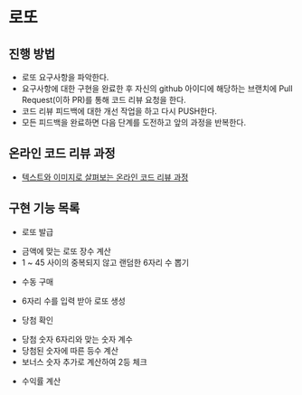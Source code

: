# 로또
## 진행 방법
* 로또 요구사항을 파악한다.
* 요구사항에 대한 구현을 완료한 후 자신의 github 아이디에 해당하는 브랜치에 Pull Request(이하 PR)를 통해 코드 리뷰 요청을 한다.
* 코드 리뷰 피드백에 대한 개선 작업을 하고 다시 PUSH한다.
* 모든 피드백을 완료하면 다음 단계를 도전하고 앞의 과정을 반복한다.

## 온라인 코드 리뷰 과정
* [텍스트와 이미지로 살펴보는 온라인 코드 리뷰 과정](https://github.com/next-step/nextstep-docs/tree/master/codereview)

## 구현 기능 목록
* 로또 발급
- 금액에 맞는 로또 장수 계산
- 1 ~ 45 사이의 중복되지 않고 랜덤한 6자리 수 뽑기

* 수동 구매
- 6자리 수를 입력 받아 로또 생성

* 당첨 확인
- 당첨 숫자 6자리와 맞는 숫자 계수
- 당첨된 숫자에 따른 등수 계산
- 보너스 숫자 추가로 계산하여 2등 체크

* 수익률 계산
